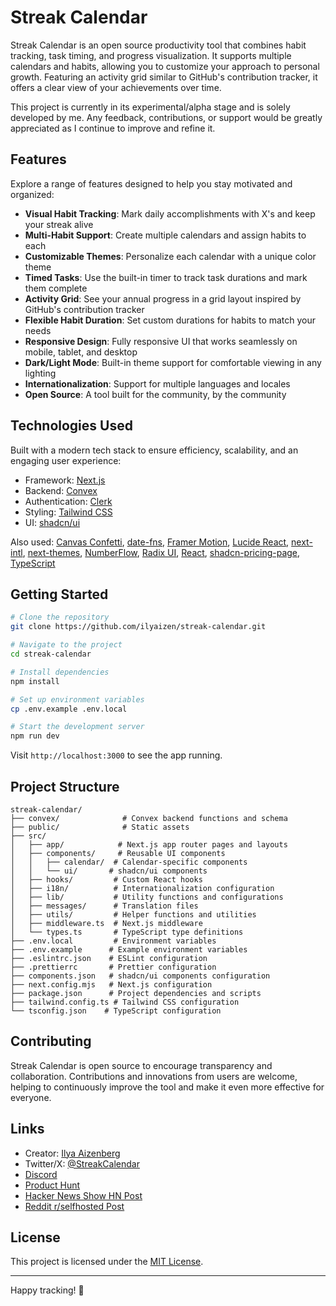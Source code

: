 # Streak Calendar

Streak Calendar is an open source productivity tool that combines habit tracking, task timing, and progress visualization. It supports multiple calendars and habits, allowing you to customize your approach to personal growth. Featuring an activity grid similar to GitHub's contribution tracker, it offers a clear view of your achievements over time.

This project is currently in its experimental/alpha stage and is solely developed by me. Any feedback, contributions, or support would be greatly appreciated as I continue to improve and refine it.

## Features

Explore a range of features designed to help you stay motivated and organized:

- **Visual Habit Tracking**: Mark daily accomplishments with X's and keep your streak alive
- **Multi-Habit Support**: Create multiple calendars and assign habits to each
- **Customizable Themes**: Personalize each calendar with a unique color theme
- **Timed Tasks**: Use the built-in timer to track task durations and mark them complete
- **Activity Grid**: See your annual progress in a grid layout inspired by GitHub's contribution tracker
- **Flexible Habit Duration**: Set custom durations for habits to match your needs
- **Responsive Design**: Fully responsive UI that works seamlessly on mobile, tablet, and desktop
- **Dark/Light Mode**: Built-in theme support for comfortable viewing in any lighting
- **Internationalization**: Support for multiple languages and locales
- **Open Source**: A tool built for the community, by the community

## Technologies Used

Built with a modern tech stack to ensure efficiency, scalability, and an engaging user experience:

- Framework: [Next.js](https://nextjs.org/)
- Backend: [Convex](https://www.convex.dev/)
- Authentication: [Clerk](https://clerk.com/)
- Styling: [Tailwind CSS](https://tailwindcss.com/)
- UI: [shadcn/ui](https://ui.shadcn.com/)

Also used: [Canvas Confetti](https://www.kirilv.com/canvas-confetti/), [date-fns](https://date-fns.org/), [Framer Motion](https://www.framer.com/motion/), [Lucide React](https://lucide.dev/), [next-intl](https://next-intl-docs.vercel.app/), [next-themes](https://www.npmjs.com/package/next-themes), [NumberFlow](https://number-flow.barvian.me/), [Radix UI](https://www.radix-ui.com/), [React](https://react.dev/), [shadcn-pricing-page](https://github.com/aymanch-03/shadcn-pricing-page), [TypeScript](https://www.typescriptlang.org/)

## Getting Started

```bash
# Clone the repository
git clone https://github.com/ilyaizen/streak-calendar.git

# Navigate to the project
cd streak-calendar

# Install dependencies
npm install

# Set up environment variables
cp .env.example .env.local

# Start the development server
npm run dev
```

Visit `http://localhost:3000` to see the app running.

## Project Structure

```
streak-calendar/
├── convex/              # Convex backend functions and schema
├── public/              # Static assets
├── src/
│   ├── app/            # Next.js app router pages and layouts
│   ├── components/     # Reusable UI components
│   │   ├── calendar/  # Calendar-specific components
│   │   └── ui/       # shadcn/ui components
│   ├── hooks/         # Custom React hooks
│   ├── i18n/          # Internationalization configuration
│   ├── lib/           # Utility functions and configurations
│   ├── messages/      # Translation files
│   ├── utils/         # Helper functions and utilities
│   ├── middleware.ts  # Next.js middleware
│   └── types.ts       # TypeScript type definitions
├── .env.local         # Environment variables
├── .env.example      # Example environment variables
├── .eslintrc.json    # ESLint configuration
├── .prettierrc       # Prettier configuration
├── components.json   # shadcn/ui components configuration
├── next.config.mjs   # Next.js configuration
├── package.json      # Project dependencies and scripts
├── tailwind.config.ts # Tailwind CSS configuration
└── tsconfig.json    # TypeScript configuration
```

## Contributing

Streak Calendar is open source to encourage transparency and collaboration. Contributions and innovations from users are welcome, helping to continuously improve the tool and make it even more effective for everyone.

## Links

- Creator: [Ilya Aizenberg](https://github.com/ilyaizen)
- Twitter/X: [@StreakCalendar](https://x.com/StreakCalendar)
- [Discord](https://discord.gg/H9bncs7qpk)
- [Product Hunt](https://www.producthunt.com/posts/streak-calendar)
- [Hacker News Show HN Post](https://news.ycombinator.com/item?id=42602387)
- [Reddit r/selfhosted Post](https://www.reddit.com/r/selfhosted/comments/1huabfz/i_made_yet_another_habit_tracking_app_for_my_son/)

## License

This project is licensed under the [MIT License](LICENSE).

---

Happy tracking! 🎯
